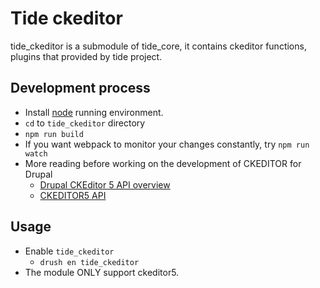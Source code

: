 # Tide ckeditor
tide_ckeditor is a submodule of tide_core, it contains ckeditor functions, plugins that provided by tide project. 

## Development process
 - Install [node](https://nodejs.org/en/) running environment.
 - `cd` to `tide_ckeditor` directory
 - `npm run build`
 - If you want webpack to monitor your changes constantly, try `npm run watch`
 - More reading before working on the development of CKEDITOR for Drupal
   - [Drupal CKEditor 5 API overview](https://www.drupal.org/docs/drupal-apis/ckeditor-5-api/overview)
   - [CKEDITOR5 API](https://ckeditor.com/docs/ckeditor5/latest/api/index.html)
## Usage
 - Enable `tide_ckeditor`
   - `drush en tide_ckeditor`
 - The module ONLY support ckeditor5.
